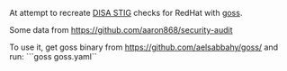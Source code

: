 At attempt to recreate [DISA STIG](https://iase.disa.mil/stigs/os/unix-linux/Pages/index.aspx) checks for RedHat with
[goss](https://github.com/aelsabbahy/goss/).

Some data from https://github.com/aaron868/security-audit

To use it, get goss binary from https://github.com/aelsabbahy/goss/ and run:
```goss goss.yaml``

